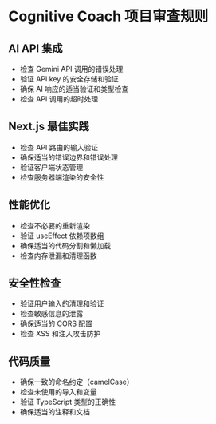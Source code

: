 # Cognitive Coach 项目审查规则

## AI API 集成
- 检查 Gemini API 调用的错误处理
- 验证 API key 的安全存储和验证
- 确保 AI 响应的适当验证和类型检查
- 检查 API 调用的超时处理

## Next.js 最佳实践
- 检查 API 路由的输入验证
- 确保适当的错误边界和错误处理
- 验证客户端状态管理
- 检查服务器端渲染的安全性

## 性能优化
- 检查不必要的重新渲染
- 验证 useEffect 依赖项数组
- 确保适当的代码分割和懒加载
- 检查内存泄漏和清理函数

## 安全性检查
- 验证用户输入的清理和验证
- 检查敏感信息的泄露
- 确保适当的 CORS 配置
- 检查 XSS 和注入攻击防护

## 代码质量
- 确保一致的命名约定（camelCase）
- 检查未使用的导入和变量
- 验证 TypeScript 类型的正确性
- 确保适当的注释和文档